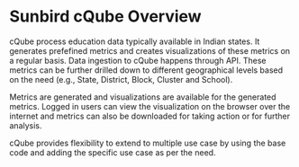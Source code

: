 # Sunbird cQube Overview

cQube process education data typically available in Indian states. It generates prefefined metrics and creates visualizations of these metrics on a regular basis. Data ingestion to cQube happens through API. These metrics can be further drilled down to different geographical levels based on the need (e.g., State, District, Block, Cluster and School). 

Metrics are generated and visualizations are available for the generated metrics. Logged in users can view the visualization on the browser over the internet and metrics can also be downloaded for taking action or for further analysis.

cQube provides flexibility to extend to multiple use case by using the base code and adding the specific use case as per the need.

